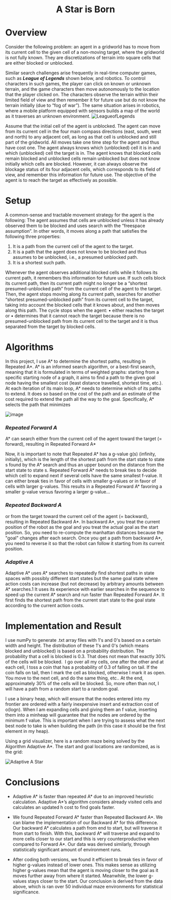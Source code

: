 <H1 align="center">
    A Star is Born
</H1>


# Overview 

Consider the following problem: an agent in a gridworld has to move from its current cell to the given cell of a non-moving
target, where the gridworld is not fully known. They are discretizations of terrain into square cells that are either blocked
or unblocked.

Similar search challenges arise frequently in real-time computer games, such as ***League of Legends*** shown below, and robotics.
To control characters in such games, the player can click on known or unknown terrain, and the game characters then move
autonomously to the location that the player clicked on. The characters observe the terrain within their limited field of
view and then remember it for future use but do not know the terrain initially (due to “fog of war”). The same situation
arises in robotics, where a mobile platform equipped with sensors builds a map of the world as it traverses an unknown
environment.
![LeagueofLegends](https://technology.riotgames.com/sites/default/files/sr_fow_2.jpg)

Assume that the initial cell of the agent is unblocked. The agent can move from its current cell in the four main compass
directions (east, south, west and north) to any adjacent cell, as long as that cell is unblocked and still part of the gridworld.
All moves take one time step for the agent and thus have cost one. The agent always knows which (unblocked) cell it is in
and which (unblocked) cell the target is in. The agent knows that blocked cells remain blocked and unblocked cells remain
unblocked but does not know initially which cells are blocked. However, it can always observe the blockage status of its
four adjacent cells, which corresponds to its field of view, and remember this information for future use. The objective of
the agent is to reach the target as effectively as possible.

# Setup 
A common-sense and tractable movement strategy for the agent is the following: The agent assumes that cells are unblocked
unless it has already observed them to be blocked and uses search with the “freespace assumption”. In other words, it moves
along a path that satisfies the following three properties:
1. It is a path from the current cell of the agent to the target.
2. It is a path that the agent does not know to be blocked and thus assumes to be unblocked, i.e., a presumed unblocked
path.
3. It is a shortest such path.

Whenever the agent observes additional blocked cells while it follows its current path, it remembers this information for
future use. If such cells block its current path, then its current path might no longer be a “shortest presumed-unblocked
path” from the current cell of the agent to the target. Then, the agent stops moving along its current path, searches for
another “shortest presumed-unblocked path” from its current cell to the target, taking into account the blocked cells that it
knows about, and then moves along this path. The cycle stops when the agent:
• either reaches the target or
• determines that it cannot reach the target because there is no presumed-unblocked path from its current cell to the
target and it is thus separated from the target by blocked cells.

# Algorithms
In this project, I use A* to determine the shortest paths, resulting in Repeated A*.  A* is an informed search algorithm, or a best-first search, meaning that it is formulated in terms of weighted graphs: starting from a specific starting node of a graph, it aims to find a path to the given goal node having the smallest cost (least distance travelled, shortest time, etc.). At each iteration of its main loop, A* needs to determine which of its paths to extend. It does so based on the cost of the path and an estimate of the cost required to extend the path all the way to the goal. Specifically, A* selects the path that minimizes

![image](https://user-images.githubusercontent.com/68968629/141022689-acfaac79-52be-4b44-81a7-88b292365353.png)

### *Repeated Forward A* 

A* can search either from the current
cell of the agent toward the target (= forward), resulting in Repeated Forward A*

Now, it is important to note that Repeated A* has a g-value g(s) (infinity, initially), which is the length of the shortest path from the start state to state s found
by the A* search and thus an upper bound on the distance from the start state to state s. Repeated Forward A* needs to break ties to decide which cell to expand next if several cells have the same smallest f-value. It can either break ties in favor of cells with smaller g-values or in favor of cells with larger g-values. This results in a Repeated Forward A* favoring a smaller g-value versus favoring a larger g-value... 

### *Repeated Backward A*
or from the target toward the current cell
of the agent (= backward), resulting in Repeated Backward A*. In backward A*, you treat the current position of the robot as the goal and you treat the actual goal as the start position. So, you need to re-compute the manhattan distances because the "goal" changes after each search. Once you get a path from backward A*, you need to reverse it so that the robot can follow it starting from its current position. 

### *Adaptive A* 
Adaptive A* uses A* searches to repeatedly find shortest paths in state spaces with possibly different start states but the
same goal state where action costs can increase (but not decrease) by arbitrary amounts between A* searches.1 It uses its
experience with earlier searches in the sequence to speed up the current A* search and run faster than Repeated Forward A*. 
It first finds the shortest path from the current start state to the goal state according to the current action costs. 


# Implementation and Result

I use numPy to generate .txt array files with 1's and 0's based on a certain width and height. The distribution of these 1's and 0's (which means blocked and unblocked) is based on a probability distribution. The probability that a cell is blocked is 0.3. That does not mean that exactly 30% of the cells will be blocked. 
I go over all my cells, one after the other and at each cell, I toss a coin that has a probability of 0.3 of falling on tail. If the coin falls on tail, then I mark the cell as blocked, otherwise I mark it as open. You move to the next cell, and do the same thing, etc.. At the end, approximately 30% of the cells will be blocked. So, more often than not, I will have a path from a random start to a random goal.

I use a binary heap, which  will ensure that the nodes entered into my frontier are ordered with a fairly inexpensive insert and extraction cost of o(logn). When I am expanding cells and giving them an f value, inserting them into a minheap will guarantee that the nodes are ordered by the minimum f value. This is important when I are trying to assess what the next best node to take is when building the path (in this case it should be the first element in my heap).

Using a grid visualizer, here is a random maze being solved by the Algorithm Adaptive A*. The start and goal locations are randomized, as is the grid:

![Adaptive A Star](https://user-images.githubusercontent.com/68968629/141023654-45dab9f8-d2d6-470b-a684-d867297a91aa.gif)

# Conclusions

* Adaptive A* is faster than repeated A* due to an improved heuristic calculation.
Adaptive A*’s algorithm considers already visited cells and calculates
an updated h cost to find goals faster.

* We found Repeated Forward A* faster than Repeated Backward A*. We can
blame the implementation of our Backward A* for this difference. Our backward
A* calculates a path from end to start, but will traverse it from start to finish.
With this, backward A* will traverse and expand to more cells closer to our start
and this is very counterproductive when compared to Forward A*. Our data
was derived similarly, through statistically significant amount of environment
runs.

* After coding both versions, we found it efficient to break ties in favor of higher
g-values instead of lower ones. This makes sense as utilizing higher g-values
mean that the agent is moving closer to the goal as it moves further away from
where it started. Meanwhile, the lower g-values stays closer to the start. Our
conclusion is derived from the data above, which is ran over 50 individual maze
environments for statistical significance.

